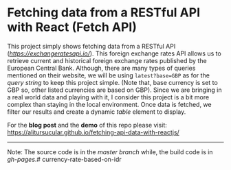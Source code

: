 # Fetching data from a RESTful API with React (Fetch API)
This project simply shows fetching data from a RESTful API (_https://exchangeratesapi.io/_). This foreign exchange rates API allows us to retrieve current and historical foreign exchange rates published by the European Central Bank. Although, there are many types of queries mentioned on their website, we will be using `latest?base=GBP` as for the _query string_ to keep this project simple. (Note that, base currency is set to GBP so, other listed currencies are based on GBP). Since we are bringing in a real world data and playing with it, I consider this project is a bit more complex than staying in the local environment. Once data is fetched, we filter our results and create a dynamic _table_ element to display.

For the **blog post** and the **demo** of this repo please visit: https://alitursucular.github.io/fetching-api-data-with-reactjs/

---

Note: The source code is in the _master branch_ while, the build code is in _gh-pages_.#   c u r r e n c y - r a t e - b a s e d - o n - i d r  
 